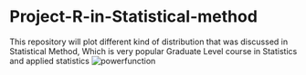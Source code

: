 # Project-R-in-Statistical-method
This repository will plot different kind of distribution that was discussed in Statistical Method, Which is very popular Graduate Level course in Statistics and applied statistics
![powerfunction](https://user-images.githubusercontent.com/92240690/232989476-238dffa6-4c45-4fdc-b0d5-f8be679dee36.png)

